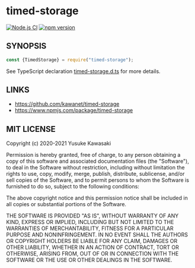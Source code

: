 # timed-storage

[![Node.js CI](https://github.com/kawanet/timed-storage/workflows/Node.js%20CI/badge.svg?branch=main)](https://github.com/kawanet/timed-storage/actions/)
[![npm version](https://badge.fury.io/js/timed-storage.svg)](https://www.npmjs.com/package/timed-storage)

## SYNOPSIS

```js
const {TimedStorage} = require("timed-storage");
```

See TypeScript declaration
[timed-storage.d.ts](https://github.com/kawanet/timed-storage/blob/main/types/timed-storage.d.ts)
for more details.

## LINKS

- https://github.com/kawanet/timed-storage
- https://www.npmjs.com/package/timed-storage

## MIT LICENSE

Copyright (c) 2020-2021 Yusuke Kawasaki

Permission is hereby granted, free of charge, to any person obtaining a copy of this software and associated
documentation files (the "Software"), to deal in the Software without restriction, including without limitation the
rights to use, copy, modify, merge, publish, distribute, sublicense, and/or sell copies of the Software, and to permit
persons to whom the Software is furnished to do so, subject to the following conditions:

The above copyright notice and this permission notice shall be included in all copies or substantial portions of the
Software.

THE SOFTWARE IS PROVIDED "AS IS", WITHOUT WARRANTY OF ANY KIND, EXPRESS OR IMPLIED, INCLUDING BUT NOT LIMITED TO THE
WARRANTIES OF MERCHANTABILITY, FITNESS FOR A PARTICULAR PURPOSE AND NONINFRINGEMENT. IN NO EVENT SHALL THE AUTHORS OR
COPYRIGHT HOLDERS BE LIABLE FOR ANY CLAIM, DAMAGES OR OTHER LIABILITY, WHETHER IN AN ACTION OF CONTRACT, TORT OR
OTHERWISE, ARISING FROM, OUT OF OR IN CONNECTION WITH THE SOFTWARE OR THE USE OR OTHER DEALINGS IN THE SOFTWARE.
